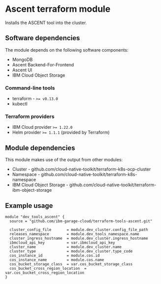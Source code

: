 # Ascent terraform module

Installs the ASCENT tool into the cluster.

## Software dependencies

The module depends on the following software components:
- MongoDB
- Ascent Backend-For-Frontend
- Ascent UI
- IBM Cloud Object Storage

### Command-line tools

- terraform - `>= v0.13.0`
- kubectl

### Terraform providers

- IBM Cloud provider `>= 1.22.0`
- Helm provider `>= 1.1.1` (provided by Terraform)

## Module dependencies

This module makes use of the output from other modules:

- Cluster - github.com/cloud-native-toolkit/terraform-k8s-ocp-cluster
- Namespace - github.com/cloud-native-toolkit/terraform-k8s-namespace
- IBM Cloud Object Storage - github.com/cloud-native-toolkit/terraform-ibm-object-storage

## Example usage

```hcl-terraform
module "dev_tools_ascent" {
  source = "github.com/ibm-garage-cloud/terraform-tools-ascent.git"

  cluster_config_file       = module.dev_cluster.config_file_path
  releases_namespace        = module.dev_tools_namespace.name
  cluster_ingress_hostname  = module.dev_cluster.ingress_hostname
  ibmcloud_api_key          = var.ibmcloud_api_key
  cluster_name              = module.dev_cluster.name
  cluster_type              = module.dev_cluster.type_code
  cos_instance_id           = module.cos.id
  cos_instance_name         = module.cos.name
  cos_bucket_storage_class  = var.cos_bucket_storage_class
  cos_bucket_cross_region_location  = var.cos_bucket_cross_region_location
}
```

